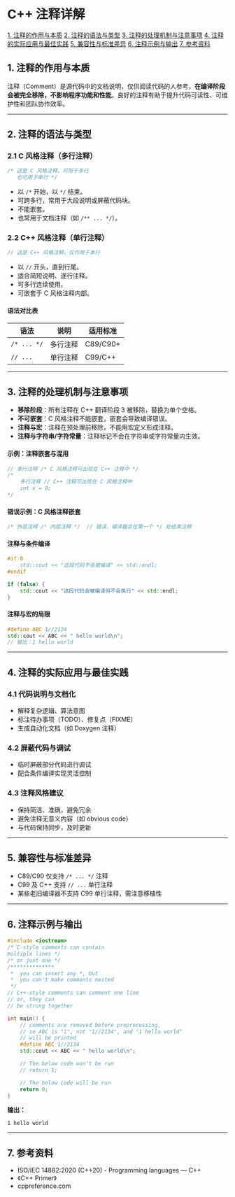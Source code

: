 # C++ 注释详解

[1. 注释的作用与本质](#1-注释的作用与本质)
[2. 注释的语法与类型](#2-注释的语法与类型)
[3. 注释的处理机制与注意事项](#3-注释的处理机制与注意事项)
[4. 注释的实际应用与最佳实践](#4-注释的实际应用与最佳实践)
[5. 兼容性与标准差异](#5-兼容性与标准差异)
[6. 注释示例与输出](#6-注释示例与输出)
[7. 参考资料](#7-参考资料)

## 1. 注释的作用与本质

注释（Comment）是源代码中的文档说明，仅供阅读代码的人参考，**在编译阶段会被完全移除，不影响程序功能和性能**。良好的注释有助于提升代码可读性、可维护性和团队协作效率。

---

## 2. 注释的语法与类型

### 2.1 C 风格注释（多行注释）

```cpp
/* 这是 C 风格注释，可用于多行
   也可用于单行 */
```

- 以 `/*` 开始，以 `*/` 结束。
- 可跨多行，常用于大段说明或屏蔽代码块。
- 不能嵌套。
- 也常用于文档注释（如 `/** ... */`）。

### 2.2 C++ 风格注释（单行注释）

```cpp
// 这是 C++ 风格注释，仅作用于本行
```

- 以 `//` 开头，直到行尾。
- 适合简短说明、逐行注释。
- 可多行连续使用。
- 可嵌套于 C 风格注释内部。

#### 语法对比表

| 语法         | 说明           | 适用标准 |
|--------------|----------------|----------|
| `/* ... */`  | 多行注释       | C89/C90+  |
| `// ...`     | 单行注释       | C99/C++   |

---

## 3. 注释的处理机制与注意事项

- **移除阶段**：所有注释在 C++ 翻译阶段 3 被移除，替换为单个空格。
- **不可嵌套**：C 风格注释不能嵌套，嵌套会导致编译错误。
- **注释与宏**：注释在预处理前移除，不能用宏定义形成注释。
- **注释与字符串/字符常量**：注释标记不会在字符串或字符常量内生效。

#### 示例：注释嵌套与混用

```cpp
// 单行注释 /* C 风格注释可出现在 C++ 注释中 */
/*
    多行注释 // C++ 注释可出现在 C 风格注释中
    int x = 0;
*/
```

#### 错误示例：C 风格注释嵌套

```cpp
/* 外层注释 /* 内层注释 */  // 错误，编译器会在第一个 */ 处结束注释
```

#### 注释与条件编译

```cpp
#if 0
    std::cout << "这段代码不会被编译" << std::endl;
#endif

if (false) {
    std::cout << "这段代码会被编译但不会执行" << std::endl;
}
```

#### 注释与宏的局限

```cpp
#define ABC 1//2134
std::cout << ABC << " hello world\n";
// 输出：1 hello world
```

---

## 4. 注释的实际应用与最佳实践

### 4.1 代码说明与文档化

- 解释复杂逻辑、算法意图
- 标注待办事项（TODO）、修复点（FIXME）
- 生成自动化文档（如 Doxygen 注释）

### 4.2 屏蔽代码与调试

- 临时屏蔽部分代码进行调试
- 配合条件编译实现灵活控制

### 4.3 注释风格建议

- 保持简洁、准确，避免冗余
- 避免注释无意义内容（如 obvious code）
- 与代码保持同步，及时更新

---

## 5. 兼容性与标准差异

- C89/C90 仅支持 `/* ... */` 注释
- C99 及 C++ 支持 `// ...` 单行注释
- 某些老旧编译器不支持 C99 单行注释，需注意移植性

---

## 6. 注释示例与输出

```cpp
#include <iostream>
/* C-style comments can contain
multiple lines */
/* or just one */
/**************
 *  you can insert any *, but
 *  you can't make comments nested
 */
// C++-style comments can comment one line
// or, they can
// be strung together

int main() {
    // comments are removed before preprocessing,
    // so ABC is "1", not "1//2134", and "1 hello world"
    // will be printed
    #define ABC 1//2134
    std::cout << ABC << " hello world\n";

    // The below code won't be run
    // return 1;

    // The below code will be run
    return 0;
}
```

**输出：**

```text
1 hello world
```

---

## 7. 参考资料

- ISO/IEC 14882:2020 (C++20) - Programming languages — C++
- 《C++ Primer》
- cppreference.com
